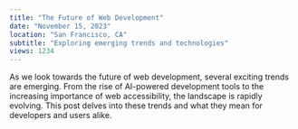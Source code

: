 ```yaml
---
title: "The Future of Web Development"
date: "November 15, 2023"
location: "San Francisco, CA"
subtitle: "Exploring emerging trends and technologies"
views: 1234
---
```


As we look towards the future of web development, several exciting trends are emerging. From the rise of AI-powered development tools to the increasing importance of web accessibility, the landscape is rapidly evolving. This post delves into these trends and what they mean for developers and users alike. 